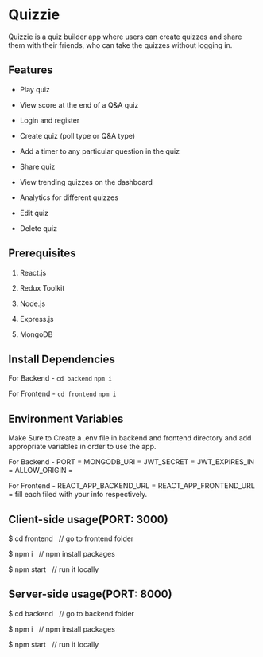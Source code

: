 # Quizzie

Quizzie is a quiz builder app where users can create quizzes and share them with their friends, who can take the quizzes without logging in.

## Features

- Play quiz

- View score at the end of a Q&A quiz

- Login and register

- Create quiz (poll type or Q&A type)

- Add a timer to any particular question in the quiz

- Share quiz

- View trending quizzes on the dashboard

- Analytics for different quizzes

- Edit quiz

- Delete quiz

## Prerequisites

1. React.js

2. Redux Toolkit

3. Node.js

4. Express.js

5. MongoDB

## Install Dependencies

For Backend - `cd backend` `npm i`

For Frontend - `cd frontend` `npm i`

## Environment Variables

Make Sure to Create a .env file in backend and frontend directory and add appropriate variables in order to use the app.

For Backend - PORT = MONGODB_URI = JWT_SECRET = JWT_EXPIRES_IN = ALLOW_ORIGIN =

For Frontend - REACT_APP_BACKEND_URL = REACT_APP_FRONTEND_URL = fill each filed with your info respectively.

## Client-side usage(PORT: 3000)

$ cd frontend &nbsp;&nbsp;// go to frontend folder

$ npm i &nbsp;&nbsp;// npm install packages

$ npm start &nbsp;&nbsp;// run it locally

## Server-side usage(PORT: 8000)

$ cd backend &nbsp;&nbsp;// go to backend folder

$ npm i &nbsp;&nbsp;// npm install packages

$ npm start &nbsp;&nbsp;// run it locally
